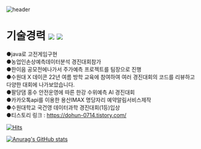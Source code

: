 ![header](https://capsule-render.vercel.app/api?)



# 기술경력   <img src="https://img.shields.io/badge/Java-007396?style=flat-square&logo=Java&logoColor=white"/></a>   <img src="https://img.shields.io/badge/Python-3766AB?style=flat-square&logo=Python&logoColor=white"/></a>

●java로 고전게임구현  
●농업인손상예측데이터분석 경진대회참가  
●한이음 공모전에나가서 주가예측 프로젝트를 팀장으로 진행  
●수원대 X 데이콘 22년 여름 방학 교육에 참여하여 여러 경진대회의 코드를 리뷰하고 다양한 대회에 나가보았습니다.  
●팔당댐 홍수 안전운영에 따른 한강 수위예측 AI 경진대회  
●카카오톡api를 이용한 용산IMAX 명당자리 예약알림서비스제작  
●수원대학교 국건영 데이터과학 경진대회(1등)입상  
●티스토리 링크 : https://dohun-0714.tistory.com/  


[![Hits](https://hits.seeyoufarm.com/api/count/incr/badge.svg?url=https%3A%2F%2Fgithub.com%2Fdohun-mat&count_bg=%2379C83D&title_bg=%23555555&icon=&icon_color=%23E7E7E7&title=visit&edge_flat=false)](https://hits.seeyoufarm.com)

[![Anurag's GitHub stats](https://github-readme-stats.vercel.app/api?username=dohun-mat)](https://github.com/anuraghazra/github-readme-stats) 
